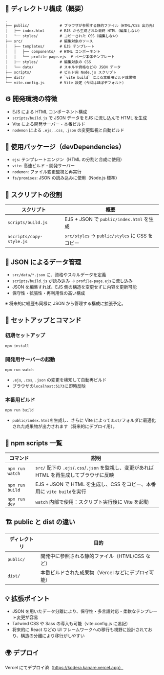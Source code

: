 ## 📁 ディレクトリ構成（概要）

```
.
├── public/              # ブラウザが参照する静的ファイル（HTML/CSS 出力先）
│   ├── index.html       # EJS から生成された最終 HTML（編集しない）
│   └── styles/          # コピーされた CSS（編集しない）
├── src/                 # 編集対象のソース
│   ├── templates/       # EJS テンプレート
│   │   ├── components/  # HTML コンポーネント
│   │   └── profile-page.ejs  # ページ本体テンプレート
│   ├── styles/          # 編集対象の CSS
│   └── data/            # スキルや資格などの JSON データ
├── scripts/             # ビルド用 Node.js スクリプト
├── dist/                # `vite build` による本番用ビルド成果物
└── vite.config.js       # Vite 設定（今回はほぼデフォルト）
```

## ⚙️ 開発環境の特徴

- EJS による HTML コンポーネント構成
- `scripts/build.js` で JSON データを EJS に流し込んで HTML を生成
- Vite による開発サーバー・本番ビルド
- `nodemon` による `.ejs`, `.css`, `.json` の変更監視と自動ビルド

## 🧱 使用パッケージ（devDependencies）

- `ejs`: テンプレートエンジン（HTML の分割と合成に使用）
- `vite`: 高速ビルド・開発サーバー
- `nodemon`: ファイル変更監視と再実行
- `fs/promises`: JSON の読み込みに使用（Node.js 標準）

## 🧩 スクリプトの役割

| スクリプト               | 概要                                           |
| ------------------------ | ---------------------------------------------- |
| `scripts/build.js`       | EJS + JSON で `public/index.html` を生成       |
| `nscripts/copy-style.js` | `src/styles` → `public/styles` に CSS をコピー |

## 🧾 JSON によるデータ管理

- `src/data/*.json` に、資格やスキルデータを定義
- `scripts/build.js` が読み込み → `profile-page.ejs`に流し込み
- JSON を編集すれば、EJS 側の構造を変更せずに内容を更新可能
- 保守性・拡張性・再利用性の高い構成

※ 将来的に経歴も同様に JSON から管理する構成に拡張予定。

## 🚀 セットアップとコマンド

### 初期セットアップ

```bash
npm install
```

### 開発用サーバーの起動

```bash
npm run watch
```

- `.ejs`, `.css`, `.json` の変更を検知して自動再ビルド
- ブラウザの`localhost:5173`に即時反映

### 本番用ビルド

```bash
npm run build
```

- `public/index.html`を生成し、さらに Vite によって`dist/`フォルダに最適化された成果物が出力されます（将来的にデプロイ用）。

## 📜 npm scripts 一覧

| コマンド        | 説明                                                                                       |
| --------------- | ------------------------------------------------------------------------------------------ |
| `npm run watch` | `src/` 配下の `.ejs`/`.css`/`.json` を監視し、変更があれば HTML を再生成してブラウザに反映 |
| `npm run build` | EJS + JSON で HTML を生成し、CSS をコピー、本番用に `vite build`を実行                     |
| `npm run dev`   | `watch` 内部で使用：スクリプト実行後に Vite を起動                                         |

## 🏗️ public と dist の違い

| ディレクトリ | 目的                                                |
| ------------ | --------------------------------------------------- |
| `public/`    | 開発中に参照される静的ファイル（HTML/CSS など）     |
| `dist/`      | 本番ビルドされた成果物（Vercel などにデプロイ可能） |

## 💡 拡張ポイント

- JSON を用いたデータ分離により、保守性・多言語対応・柔軟なテンプレート変更が容易
- Tailwind CSS や Sass の導入も可能（vite.config.js に追記）
- 将来的に React などの UI フレームワークへの移行も視野に設計されており、構造の分離により移行がしやすい

## 🌍 デプロイ

Vercel にてデプロイ済（https://kodera.kanare.vercel.app）
